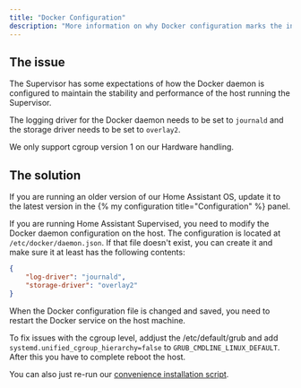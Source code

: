 ```yaml
---
title: "Docker Configuration"
description: "More information on why Docker configuration marks the installation as unsupported."
---
```


## The issue

The Supervisor has some expectations of how the Docker daemon is configured to maintain the stability and performance of the host running the Supervisor.

The logging driver for the Docker daemon needs to be set to `journald` and the storage driver
needs to be set to `overlay2`.

We only support cgroup version 1 on our Hardware handling.

## The solution

If you are running an older version of our Home Assistant OS, update it to the latest version in the {% my configuration title="Configuration" %} panel.

If you are running Home Assistant Supervised, you need to modify the Docker daemon
configuration on the host. The configuration is located at `/etc/docker/daemon.json`.
If that file doesn't exist, you can create it and make sure it at least has the
following contents:

```json
{
    "log-driver": "journald",
    "storage-driver": "overlay2"
}
```

When the Docker configuration file is changed and saved, you need to restart the
Docker service on the host machine.

To fix issues with the cgroup level, addjust the /etc/default/grub and add `systemd.unified_cgroup_hierarchy=false` to `GRUB_CMDLINE_LINUX_DEFAULT`. After this you have to complete reboot the host.

You can also just re-run our [convenience installation script](https://github.com/home-assistant/supervised-installer).
